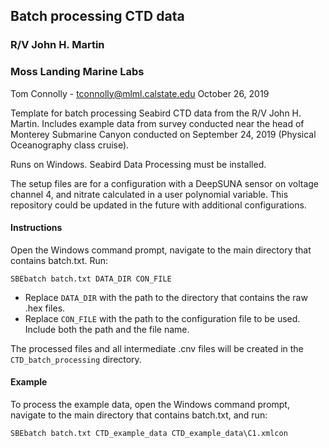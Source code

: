## Batch processing CTD data
### R/V John H. Martin
### Moss Landing Marine Labs

Tom Connolly - tconnolly@mlml.calstate.edu
October 26, 2019

Template for batch processing Seabird CTD data from the R/V John H. Martin. Includes example data from survey conducted near the head of Monterey Submarine Canyon conducted on September 24, 2019 (Physical Oceanography class cruise).

Runs on Windows. Seabird Data Processing must be installed.

The setup files are for a configuration with a DeepSUNA sensor on voltage channel 4, and nitrate calculated in a user polynomial variable. This repository could be updated in the future with additional configurations.

#### Instructions

Open the Windows command prompt, navigate to the main directory that contains batch.txt. Run:

`SBEbatch batch.txt DATA_DIR CON_FILE`

* Replace `DATA_DIR` with the path to the directory that contains the raw .hex files.
* Replace `CON_FILE` with the path to the configuration file to be used. Include both the path and the file name.

The processed files and all intermediate .cnv files will be created in the `CTD_batch_processing` directory.

#### Example

To process the example data, open the Windows command prompt, navigate to the main directory that contains batch.txt, and run:

`SBEbatch batch.txt CTD_example_data CTD_example_data\C1.xmlcon`
